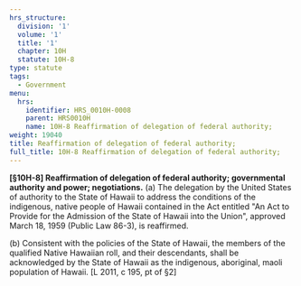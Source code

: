 ```yaml
---
hrs_structure:
  division: '1'
  volume: '1'
  title: '1'
  chapter: 10H
  statute: 10H-8
type: statute
tags:
  - Government
menu:
  hrs:
    identifier: HRS_0010H-0008
    parent: HRS0010H
    name: 10H-8 Reaffirmation of delegation of federal authority;
weight: 19040
title: Reaffirmation of delegation of federal authority;
full_title: 10H-8 Reaffirmation of delegation of federal authority;
---
```

**[§10H-8] Reaffirmation of delegation of federal authority; governmental authority and power; negotiations.** (a) The delegation by the United States of authority to the State of Hawaii to address the conditions of the indigenous, native people of Hawaii contained in the Act entitled "An Act to Provide for the Admission of the State of Hawaii into the Union", approved March 18, 1959 (Public Law 86-3), is reaffirmed.

(b) Consistent with the policies of the State of Hawaii, the members of the qualified Native Hawaiian roll, and their descendants, shall be acknowledged by the State of Hawaii as the indigenous, aboriginal, maoli population of Hawaii. [L 2011, c 195, pt of §2]